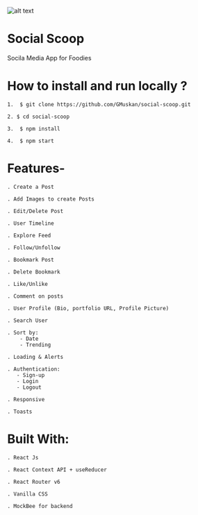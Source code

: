 ![alt text](https://www.solutionsforcare.co.uk/wp-content/uploads/2019/03/icon-food-new.png)

# Social Scoop
Socila Media App for Foodies

# How to install and run locally ?

    1.  $ git clone https://github.com/GMuskan/social-scoop.git

    2. $ cd social-scoop

    3.  $ npm install

    4.  $ npm start
    
# Features-

    . Create a Post

    . Add Images to create Posts

    . Edit/Delete Post

    . User Timeline

    . Explore Feed

    . Follow/Unfollow

    . Bookmark Post

    . Delete Bookmark

    . Like/Unlike

    . Comment on posts

    . User Profile (Bio, portfolio URL, Profile Picture)

    . Search User

    . Sort by:
        - Date
        - Trending

    . Loading & Alerts

    . Authentication:
       - Sign-up
       - Login
       - Logout

    . Responsive

    . Toasts

# Built With:

    . React Js

    . React Context API + useReducer

    . React Router v6

    . Vanilla CSS

    . MockBee for backend
    





